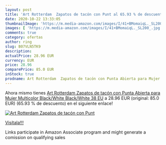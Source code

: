 ```yaml
---
layout: post
title: 'Art Rotterdam  Zapatos de tacón con Punt al 65.93 % de descuento'
date: 2020-10-22 13:33:05
thumbnailImage: 'https://m.media-amazon.com/images/I/41+BMomaiqL._SL200_.jpg'
images: [ 'https://m.media-amazon.com/images/I/41+BMomaiqL._SL200_.jpg' ]
comments: true
category: ofertas
author: ring
slug: B07VLN5TK9
description:
actualPrice: 28.96 EUR
currency: EUR
price: 28.96
comparePrice: 85.0 EUR
inStock: true
prodname: Art Rotterdam  Zapatos de tacón con Punta Abierta para Mujer  Multicolor  Black/White Black/White   38 EU
---
```


Ahora mismo tienes [Art Rotterdam  Zapatos de tacón con Punta Abierta para Mujer  Multicolor  Black/White Black/White   38 EU](https://www.amazon.es/dp/B07VLN5TK9/?tag=tolees-21) a 28.96 EUR (original: 85.0 EUR) (65.93 %  de descuento) en el siguiente enlace!

[![Art Rotterdam  Zapatos de tacón con Punt](https://m.media-amazon.com/images/I/41+BMomaiqL._SL200_.jpg)](https://www.amazon.es/dp/B07VLN5TK9/?tag=tolees-21)

[Visítala!!!](https://www.amazon.es/dp/B07VLN5TK9/?tag=tolees-21)

Links participate in Amazon Associate program and might generate a comission on qualifying sales
